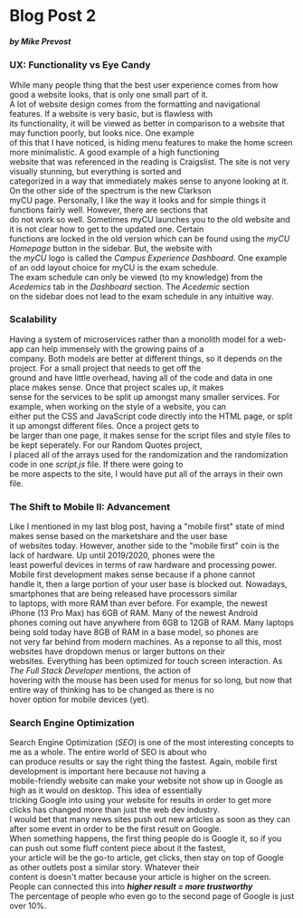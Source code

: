 # Blog Post 2
##### by Mike Prevost
  
### UX: Functionality vs Eye Candy
While many people thing that the best user experience comes from how good a website looks, that is only one small part of it.  
A lot of website design comes from the formatting and navigational features. If a website is very basic, but is flawless with  
its functionality, it will be viewed as better in comparison to a website that may function poorly, but looks nice. One example  
of this that I have noticed, is hiding menu features to make the home screen more minimalistic. A good example of a high functioning  
website that was referenced in the reading is Craigslist. The site is not very visually stunning, but everything is sorted and  
categorized in a way that immediately makes sense to anyone looking at it. On the other side of the spectrum is the new Clarkson  
myCU page. Personally, I like the way it looks and for simple things it functions fairly well. However, there are sections that  
do not work so well. Sometimes myCU launches you to the old website and it is not clear how to get to the updated one. Certain  
functions are locked in the old version which can be found using the *myCU Homepage* button in the sidebar. But, the website with  
the *myCU* logo is called the *Campus Experience Dashboard*. One example of an odd layout choice for myCU is the exam schedule.  
The exam schedule can only be viewed (to my knowledge) from the *Acedemics* tab in the *Dashboard* section. The *Acedemic* section  
on the sidebar does not lead to the exam schedule in any intuitive way.  
  
### Scalability
Having a system of microservices rather than a monolith model for a web-app can help immensely with the growing pains of a  
company. Both models are better at different things, so it depends on the project. For a small project that needs to get off the  
ground and have little overhead, having all of the code and data in one place makes sense. Once that project scales up, it makes  
sense for the services to be split up amongst many smaller services. For example, when working on the style of a website, you can  
either put the CSS and JavaScript code directly into the HTML page, or split it up amongst different files. Once a project gets to  
be larger than one page, it makes sense for the script files and style files to be kept seperately. For our Random Quotes project,  
I placed all of the arrays used for the randomization and the randomization code in one *script.js* file. If there were going to  
be more aspects to the site, I would have put all of the arrays in their own file.  
  
### The Shift to Mobile II: Advancement
Like I mentioned in my last blog post, having a "mobile first" state of mind makes sense based on the marketshare and the user base  
of websites today. However, another side to the "mobile first" coin is the lack of hardware. Up until 2019/2020, phones were the  
least powerful devices in terms of raw hardware and processing power. Mobile first development makes sense because if a phone cannot  
handle it, then a large portion of your user base is blocked out. Nowadays, smartphones that are being released have processors similar   
to laptops, with more RAM than ever before. For example, the newest iPhone (13 Pro Max) has 6GB of RAM. Many of the newest Android  
phones coming out have anywhere from 6GB to 12GB of RAM. Many laptops being sold today have 8GB of RAM in a base model, so phones are  
not very far behind from modern machines. As a reponse to all this, most websites have dropdown menus or larger buttons on their   
websites. Everything has been optimized for touch screen interaction. As *The Full Stack Developer* mentions, the action of  
hovering with the mouse has been used for menus for so long, but now that entire way of thinking has to be changed as there is no  
hover option for mobile devices (yet).

### Search Engine Optimization
Search Engine Optimization (*SEO*) is one of the most interesting concepts to me as a whole. The entire world of SEO is about who  
can produce results or say the right thing the fastest. Again, mobile first development is important here because not having a   
mobile-friendly website can make your website not show up in Google as high as it would on desktop. This idea of essentially  
tricking Google into using your website for results in order to get more clicks has changed more than just the web dev industry.  
I would bet that many news sites push out new articles as soon as they can after some event in order to be the first result on Google.  
When something happens, the first thing people do is Google it, so if you can push out some fluff content piece about it the fastest,   
your article will be the go-to article, get clicks, then stay on top of Google as other outlets post a similar story. Whatever their  
content is doesn't matter because your article is higher on the screen. People can connected this into ***higher result = more trustworthy***  
The percentage of people who even go to the second page of Google is just over 10%.   